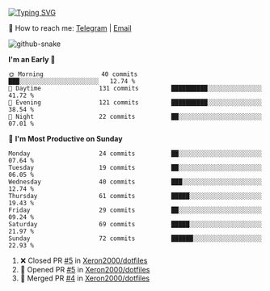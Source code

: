 [![Typing SVG](https://readme-typing-svg.demolab.com?font=Fira+Code&pause=1000&width=435&lines=%F0%9F%91%8B+Hi%2C+I'm+Xeron)](https://git.io/typing-svg)

📮️ How to reach me: [Telegram](https://t.me/Xeron23) | [Email](mailto:cw48565@gmail.com)

<picture>
  <source media="(prefers-color-scheme: dark)" srcset="https://github.com/Xeron2000/Xeron2000/blob/output/github-contribution-grid-snake-dark.svg" />
  <source media="(prefers-color-scheme: light)" srcset="https://github.com/Xeron2000/Xeron2000/blob/output/github-contribution-grid-snake.svg" />
  <img alt="github-snake" src="github-snake.svg" />
</picture>

<!--START_SECTION:waka-->
**I'm an Early 🐤** 

```text
🌞 Morning                40 commits          ███░░░░░░░░░░░░░░░░░░░░░░   12.74 % 
🌆 Daytime                131 commits         ██████████░░░░░░░░░░░░░░░   41.72 % 
🌃 Evening                121 commits         ██████████░░░░░░░░░░░░░░░   38.54 % 
🌙 Night                  22 commits          ██░░░░░░░░░░░░░░░░░░░░░░░   07.01 % 
```
📅 **I'm Most Productive on Sunday** 

```text
Monday                   24 commits          ██░░░░░░░░░░░░░░░░░░░░░░░   07.64 % 
Tuesday                  19 commits          ██░░░░░░░░░░░░░░░░░░░░░░░   06.05 % 
Wednesday                40 commits          ███░░░░░░░░░░░░░░░░░░░░░░   12.74 % 
Thursday                 61 commits          █████░░░░░░░░░░░░░░░░░░░░   19.43 % 
Friday                   29 commits          ██░░░░░░░░░░░░░░░░░░░░░░░   09.24 % 
Saturday                 69 commits          █████░░░░░░░░░░░░░░░░░░░░   21.97 % 
Sunday                   72 commits          ██████░░░░░░░░░░░░░░░░░░░   22.93 % 
```



<!--END_SECTION:waka-->

<!--START_SECTION:activity-->
1. ❌ Closed PR [#5](https://github.com/Xeron2000/dotfiles/pull/5) in [Xeron2000/dotfiles](https://github.com/Xeron2000/dotfiles)
2. 💪 Opened PR [#5](https://github.com/Xeron2000/dotfiles/pull/5) in [Xeron2000/dotfiles](https://github.com/Xeron2000/dotfiles)
3. 🎉 Merged PR [#4](https://github.com/Xeron2000/dotfiles/pull/4) in [Xeron2000/dotfiles](https://github.com/Xeron2000/dotfiles)
<!--END_SECTION:activity-->
